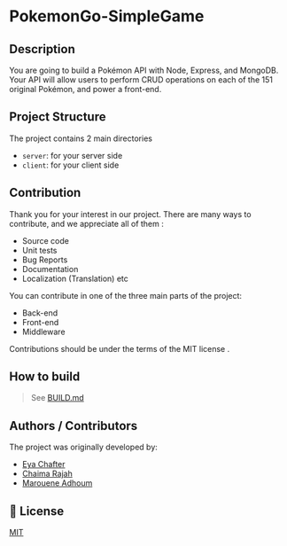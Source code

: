 # PokemonGo-SimpleGame

## Description 

You are going to build a Pokémon  API with Node, Express, and MongoDB. Your API will allow users to perform CRUD operations on each of the 151 original Pokémon, and power a front-end.

## Project Structure

The project contains 2 main directories

- `server`: for your server side
- `client`: for your client side 

## Contribution 
Thank you for your interest in our project. There are many ways to contribute, and we appreciate all of them :

 - Source code
 - Unit tests
 - Bug Reports
 - Documentation
 - Localization (Translation)
   etc

You can contribute in one of the three main parts of the project: 
- Back-end
- Front-end
- Middleware

Contributions should be under the terms of the MIT license <LICENSE>.

## How to build

> See [BUILD.md](BUILD.md)

## Authors / Contributors

The project was originally developed by:
- [Eya Chafter](https://github.com/eya26)
- [Chaima Rajah](https://github.com/chaimarajah)
- [Marouene Adhoum](https://github.com/MaroueneA)


## 📝 License
[MIT](https://github.com/eya26/PokemonGo-SimpleGame/blob/main/LICENSE)



